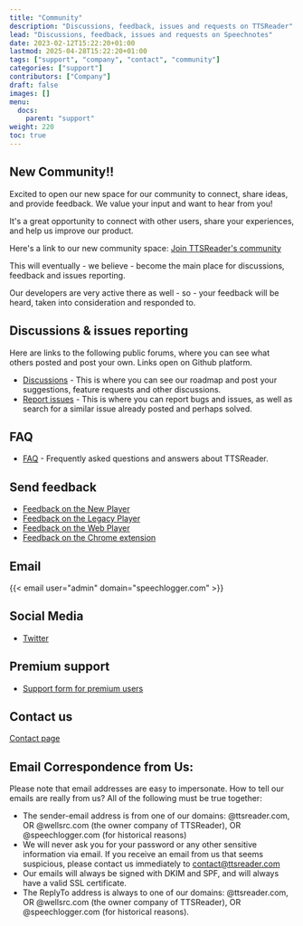 ```yaml
---
title: "Community"
description: "Discussions, feedback, issues and requests on TTSReader"
lead: "Discussions, feedback, issues and requests on Speechnotes"
date: 2023-02-12T15:22:20+01:00
lastmod: 2025-04-28T15:22:20+01:00
tags: ["support", "company", "contact", "community"]
categories: ["support"]
contributors: ["Company"]
draft: false
images: []
menu:
  docs:
    parent: "support"
weight: 220
toc: true
---
```


## New Community!!

Excited to open our new space for our community to connect, share ideas, and provide feedback. We value your input and want to hear from you!

It's a great opportunity to connect with other users, share your experiences, and help us improve our product.

Here's a link to our new community space: [Join TTSReader's community](https://discord.gg/GQT5f5kM)

This will eventually - we believe - become the main place for discussions, feedback and issues reporting.

Our developers are very active there as well - so - your feedback will be heard, taken into consideration and responded to.

## Discussions & issues reporting

Here are links to the following public forums, where you can see what others posted and post your own. Links open on Github platform.
- [Discussions](https://github.com/ttsreader/ttsreader-web/discussions) - This is where you can see our roadmap and post your suggestions, feature requests and other discussions.
- [Report issues](https://github.com/ttsreader/ttsreader-web/issues) - This is where you can report bugs and issues, as well as search for a similar issue already posted and perhaps solved.

## FAQ
- [FAQ](/faq/) - Frequently asked questions and answers about TTSReader.

## Send feedback
- [Feedback on the New Player](https://docs.google.com/forms/d/e/1FAIpQLSecnm9ZnFje9S6OSSQqP4Ts4av-hSmhAUbuLvQAojWUdckAtg/viewform?usp=sf_link)
- [Feedback on the Legacy Player](https://docs.google.com/forms/d/e/1FAIpQLSdVYIL6UxGrX3VSgJvdrYq2XE0tdCP3BXfScDf5MT4INYXh_w/viewform?usp=sf_link)
- [Feedback on the Web Player](https://docs.google.com/forms/d/e/1FAIpQLSdYGXU2VKVWsJrs8rrqJ9IF9lPlw7Oe3pz01SzMCAWjhluZmg/viewform?usp=sf_link)
- [Feedback on the Chrome extension](https://docs.google.com/forms/d/e/1FAIpQLSdrXYHPCdhNNEpXgoGZ3aV1_zAPrkjlrQGJURn3jWIvIsIj6g/viewform?usp=sf_link)

## Email
{{< email user="admin" domain="speechlogger.com" >}}

## Social Media
- [Twitter](https://twitter.com/speechlogger)


## Premium support
- [Support form for premium users](https://docs.google.com/forms/d/e/1FAIpQLSc-gAEGNiCixhSjTjkJXu3cYSqDJYEMa9vPzRPKnY6Pei_yrQ/viewform?usp=sf_link)

## Contact us
[Contact page](/contact/)

## Email Correspondence from Us:

Please note that email addresses are easy to impersonate. How to tell our emails are really from us? All of the following must be true together:
- The sender-email address is from one of our domains: @ttsreader.com, OR @wellsrc.com (the owner company of TTSReader), OR @speechlogger.com (for historical reasons)
- We will never ask you for your password or any other sensitive information via email. If you receive an email from us that seems suspicious, please contact us immediately to contact@ttsreader.com
- Our emails will always be signed with DKIM and SPF, and will always have a valid SSL certificate.
- The ReplyTo address is always to one of our domains: @ttsreader.com, OR @wellsrc.com (the owner company of TTSReader), OR @speechlogger.com (for historical reasons).
